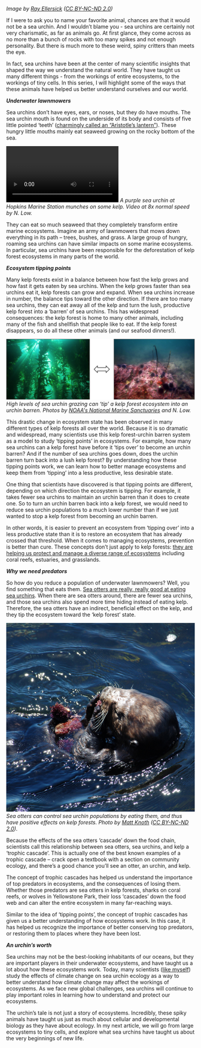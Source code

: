 *Image by [Ray Ellersick](https://www.flickr.com/photos/rayellersick/6511456603/in/photolist-aVoVca-hkmZgW-5EMh9R-5BPhrk-2wes8o-fxdHVb-9SmNpU-4EE8Rx-ca7mrf-ca7G73-8fscHJ-4EUq2x-7pTy7J-2k5aRL-dtbF7A-n64yjF-pZcskJ-ca7mQC-ebj8de-ca7Gi5-zNjWkq-dpoiQE-dvLbAj-EdVZEE-yEFcx-4HiNAW-DHsndG-wdqYdR-HtFTtQ-4mojf6-weWi7V-bpjCr9-arYak1-8fseNY-dHgheU-aknqHj-8maFBp-cnikVd-jpApnM-nrdRk3-8KdPAx-cg4xwU-4EUdd2-oMzBpU-4LVwkn-5BTyE9-jorAG3-oWSm4s-dWnsBd-jorAzE) ([CC BY-NC-ND 2.0](https://creativecommons.org/licenses/by-nc-nd/2.0/))*

If I were to ask you to name your favorite animal, chances are that it would not be a sea urchin. And I wouldn’t blame you - sea urchins are certainly not very charismatic, as far as animals go. At first glance, they come across as no more than a bunch of rocks with too many spikes and not enough personality. But there is much more to these weird, spiny critters than meets the eye.

In fact, sea urchins have been at the center of many scientific insights that shaped the way we understand the natural world. They have taught us many different things - from the workings of entire ecosystems, to the workings of tiny cells. In this series, I will highlight some of the ways that these animals have helped us better understand ourselves and our world.


***Underwater lawnmowers***

Sea urchins don’t have eyes, ears, or noses, but they do have mouths. The sea urchin mouth is found on the underside of its body and consists of five little pointed ‘teeth’ ([charmingly called an “Aristotle’s lantern”](http://www.thelivingcoast.org/sea-urchins-teeth-and-aristotles-lantern/)). These hungry little mouths mainly eat seaweed growing on the rocky bottom of the sea.

![Purple sea urchin eating kelp](./images/munchyurchin.mov)
*A purple sea urchin at Hopkins Marine Station munches on some kelp. Video at 8x normal speed by N. Low.*

They can eat so much seaweed that they completely transform entire marine ecosystems. Imagine an army of lawnmowers that mows down everything in its path – trees, bushes, and grass. A large group of hungry, roaming sea urchins can have similar impacts on some marine ecosystems. In particular, sea urchins have been responsible for the deforestation of kelp forest ecosystems in many parts of the world.


***Ecosystem tipping points***

Many kelp forests exist in a balance between how fast the kelp grows and how fast it gets eaten by sea urchins. When the kelp grows faster than sea urchins eat it, kelp forests can grow and expand. When sea urchins increase in number, the balance tips toward the other direction. If there are too many sea urchins, they can eat away all of the kelp and turn the lush, productive kelp forest into a ‘barren’ of sea urchins. This has widespread consequences: the kelp forest is home to many other animals, including many of the fish and shellfish that people like to eat. If the kelp forest disappears, so do all these other animals (and our seafood dinners!).

 ![A kelp forest and and urchin barren.](./images/kelpbarren.png)
*High levels of sea urchin grazing can ‘tip’ a kelp forest ecosystem into an urchin barren. Photos by [NOAA's National Marine Sanctuaries](https://www.flickr.com/photos/onms/26972424160/in/photolist-H6sHZS-7fas5P-Ho8UoQ) and N. Low.*

This drastic change in ecosystem state has been observed in many different types of kelp forests all over the world. Because it is so dramatic and widespread, many scientists use this kelp forest-urchin barren system as a model to study ‘tipping points’ in ecosystems. For example, how many sea urchins can a kelp forest have before it ‘tips over’ to become an urchin barren? And if the number of sea urchins goes down, does the urchin barren turn back into a lush kelp forest? By understanding how these tipping points work, we can learn how to better manage ecosystems and keep them from ‘tipping’ into a less productive, less desirable state.

One thing that scientists have discovered is that tipping points are different, depending on which direction the ecosystem is tipping.  For example, it takes fewer sea urchins to maintain an urchin barren than it does to create one. So to turn an urchin barren back into a kelp forest, we would need to reduce sea urchin populations to a much lower number than if we just wanted to stop a kelp forest from becoming an urchin barren.

In other words, it is easier to prevent an ecosystem from ‘tipping over’ into a less productive state than it is to restore an ecosystem that has already crossed that threshold. When it comes to managing ecosystems, prevention is better than cure. These concepts don’t just apply to kelp forests: [they are helping us protect and manage a diverse range of ecosystems](http://www.oceantippingpoints.org/) including coral reefs, estuaries, and grasslands.


***Why we need predators***

So how do you reduce a population of underwater lawnmowers? Well, you find something that eats them. [Sea otters are really, really good at eating sea urchins](https://www.youtube.com/watch?v=dEELVW0V6tg). When there are sea otters around, there are fewer sea urchins, and those sea urchins also spend more time hiding instead of eating kelp. Therefore, the sea otters have an indirect, beneficial effect on the kelp, and they tip the ecosystem toward the ‘kelp forest’ state.


 ![Sea otter eating a sea urchin](./images/otterurchin.jpg)
*Sea otters can control sea urchin populations by eating them, and thus have positive effects on kelp forests. Photo by [Matt Knoth](https://www.flickr.com/photos/mattknoth/1066152486/in/photolist-pgx26g-ovS5q1-7rCGbY-4wMcJK-oYL59R-oYMjFU-F5FhrQ-85VMgb-4N4uEU-8rBrx3-4U4Cnu-DrSbH-4WvcE4-2CdiZq-8rBrqf-2XRzB4-5NPGTU-bjW8xd-6UUdZF-rbLJcR-3KEBaB-5BTzFG-5ia6ZM-oonRa4-rvKUGn-rKVm25-qRdmQS-rvCmkw-rNde38-rNdeRT-rN8evP-rN8dZP-rKVnHG) ([CC BY-NC-ND 2.0](https://creativecommons.org/licenses/by-nc-nd/2.0/)).*

Because the effects of the sea otters ‘cascade’ down the food chain, scientists call this relationship between sea otters, sea urchins, and kelp a ‘trophic cascade’.  This is actually one of the best known examples of a trophic cascade –  crack open a textbook with a section on community ecology, and there’s a good chance you’ll see an otter, an urchin, and kelp.

The concept of trophic cascades has helped us understand the importance of top predators in ecosystems, and the consequences of losing them. Whether those predators are sea otters in kelp forests, sharks on coral reefs, or wolves in Yellowstone Park, their loss ‘cascades’ down the food web and can alter the entire ecosystem in many far-reaching ways.

Similar to the idea of ‘tipping points’, the concept of trophic cascades has given us a better understanding of how ecosystems work. In this case, it has helped us recognize the importance of better conserving top predators, or restoring them to places where they have been lost.


***An urchin’s worth***

Sea urchins may not be the best-looking inhabitants of our oceans, but they are important players in their underwater ecosystems, and have taught us a lot about how these ecosystems work. Today, many scientists ([like myself](http://hopkinsmarinestation.stanford.edu/low)) study the effects of climate change on sea urchin ecology as a way to better understand how climate change may affect the workings of ecosystems. As we face new global challenges, sea urchins will continue to play important roles in learning how to understand and protect our ecosystems.

The urchin’s tale is not just a story of ecosystems. Incredibly, these spiky animals have taught us just as much about cellular and developmental biology as they have about ecology. In my next article, we will go from large ecosystems to tiny cells, and explore what sea urchins have taught us about the very beginnings of new life.
